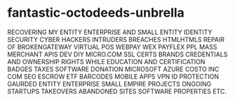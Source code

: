 # fantastic-octodeeds-unbrella
RECOVERING MY ENTITY ENTERPRISE AND SMALL ENTITY IDENTITY  SECURITY CYBER HACKERS INTRUDERS BREACHES HTMLHTMLS REPAIR OF BROKENGATEWAY VIRTUAL POS WEBPAY WEX PAYFLEX PPL MASS MERCHANT APIS DEV DIY MICRO.COM SSL CERTS BRANDS CREDENTIALS AND OWNERSHIP RIGHTS WHILE EDUCATION AND CERTIFICATION BADGES TAXES SOFTWARE DONATION MICROSOFT AZURE COSTO INC COM SEO ESCROW ETF BARCODES MOBILE APPS  VPN ID PROTECTION GAURDED ENTITY ENTERPRISE SMALL EMPIRE PROJECTS ONGOING STARTUPS TAKEOVERS ABANDONED SITES SOFTWARE PROPERTIES ETC.
